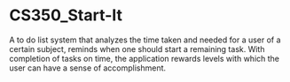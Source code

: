 # CS350_Start-It
A to do list system that analyzes the time taken and needed for a user of a certain subject, reminds when one should start a remaining task.  With completion of tasks on time, the application rewards levels with which the user can have a sense of accomplishment.
